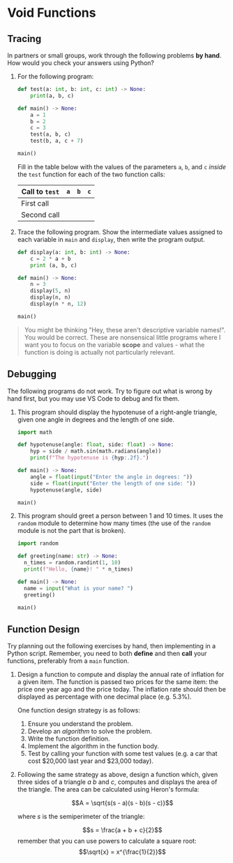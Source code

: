 # Void Functions

## Tracing
In partners or small groups, work through the following problems **by hand**. How would you check your answers using Python?

1. For the following program:
    ```python
    def test(a: int, b: int, c: int) -> None:
        print(a, b, c)

    def main() -> None:
        a = 1
        b = 2
        c = 3
        test(a, b, c)
        test(b, a, c + 7)

    main()
    ```
    
    Fill in the table below with the values of the parameters `a`, `b`, and `c` *inside* the `test` function for each of the two function calls:

    | Call to `test` | `a` | `b` | `c` |
    | -------------- | --- | --- | --- |
    | First call     |     |     |     |
    | Second call    |     |     |     |

2. Trace the following program. Show the intermediate values assigned to each variable in `main` and `display`, then write the program output.
    ```python
    def display(a: int, b: int) -> None:
        c = 2 * a + b
        print (a, b, c)

    def main() -> None:
        n = 3
        display(5, n)
        display(n, n)
        display(n * n, 12)

    main()
    ```

> You might be thinking "Hey, these aren't descriptive variable names!". You would be correct. These are nonsensical little programs where I want you to focus on the variable **scope** and values - what the function is doing is actually not particularly relevant.

## Debugging
The following programs do not work. Try to figure out what is wrong by hand first, but you may use VS Code to debug and fix them. 

1. This program should display the hypotenuse of a right-angle triangle, given one angle in degrees and the length of one side.
    ```python
    import math
    
    def hypotenuse(angle: float, side: float) -> None:
        hyp = side / math.sin(math.radians(angle))
        print(f"The hypotenuse is {hyp:.2f}.")

    def main() -> None:
        angle = float(input("Enter the angle in degrees: "))
        side = float(input("Enter the length of one side: "))
        hypotenuse(angle, side)

    main()
    ```

2. This program should greet a person between 1 and 10 times. It uses the `random` module to determine how many times (the use of the `random` module is not the part that is broken).
    ```python
    import random

    def greeting(name: str) -> None:
      n_times = random.randint(1, 10)
      print(f"Hello, {name}! " * n_times)

    def main() -> None:
      name = input("What is your name? ")
      greeting()

    main()
    ``` 

## Function Design
Try planning out the following exercises by hand, then implementing in a Python script. Remember, you need to both **define** and then **call** your functions, preferably from a `main` function.

1. Design a function to compute and display the annual rate of inflation for a given item. The function is passed two prices for the same item: the price one year ago and the price today. The inflation rate should then be displayed as percentage with one decimal place (e.g. 5.3%). 

    One function design strategy is as follows:
    
    1. Ensure you understand the problem.
    2. Develop an *algorithm* to solve the problem.
    3. Write the function definition.
    4. Implement the algorithm in the function body.
    5. Test by calling your function with some test values (e.g. a car that cost $20,000 last year and $23,000 today).

2. Following the same strategy as above, design a function which, given three sides of a triangle $a$ $b$ and $c$, computes and displays the area of the triangle. The area can be calculated using Heron's formula:
    
    $$A = \sqrt{s(s - a)(s - b)(s - c)}$$
    
    where $s$ is the semiperimeter of the triangle:
    
    $$s = \frac{a + b + c}{2}$$
   remember that you can use powers to calculate a square root: $$\sqrt{x} = x^{\frac{1}{2}}$$
